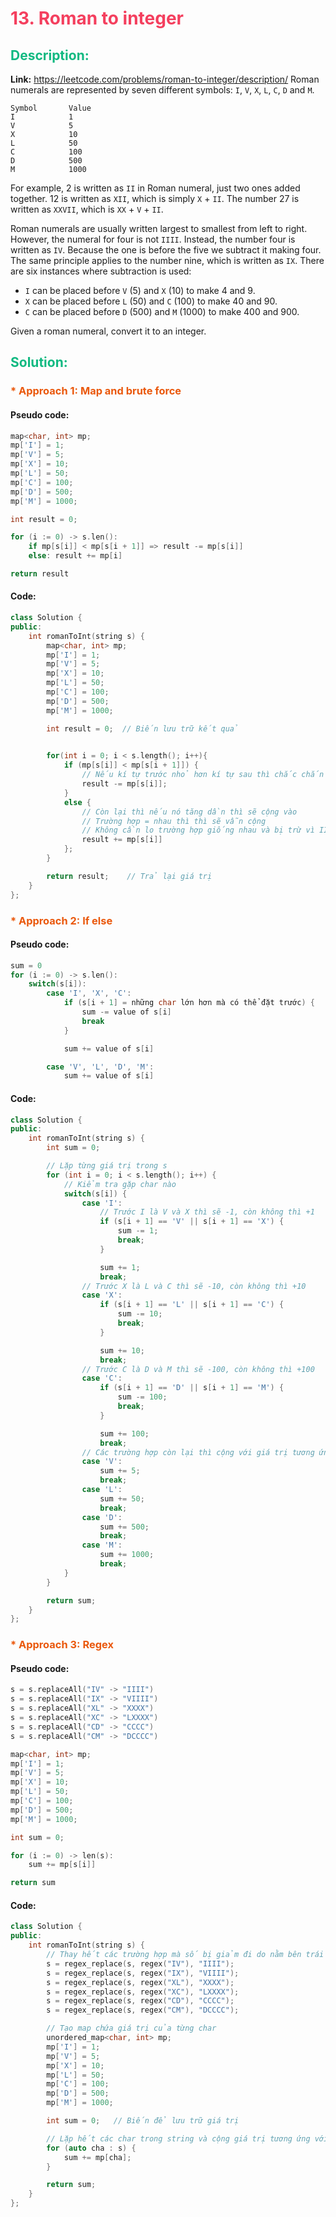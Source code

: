 # <span style="color: #f43f5e" >13. Roman to integer</span>

## <span style="color: #10b981">Description:</span>
**Link:** https://leetcode.com/problems/roman-to-integer/description/
Roman numerals are represented by seven different symbols: `I`, `V`, `X`, `L`, `C`, `D` and `M`.
```
Symbol       Value
I            1
V            5
X            10
L            50
C            100
D            500
M            1000
```
For example, 2 is written as `II` in Roman numeral, just two ones added together. 12 is written as `XII`, which is simply `X` + `II`. The number 27 is written as `XXVII`, which is `XX` + `V` + `II`.

Roman numerals are usually written largest to smallest from left to right. However, the numeral for four is not `IIII`. Instead, the number four is written as `IV`. Because the one is before the five we subtract it making four. The same principle applies to the number nine, which is written as `IX`. There are six instances where subtraction is used:

- `I` can be placed before `V` (5) and `X` (10) to make 4 and 9. 
- `X` can be placed before `L` (50) and `C` (100) to make 40 and 90. 
- `C` can be placed before `D` (500) and `M` (1000) to make 400 and 900.

Given a roman numeral, convert it to an integer.

## <span style="color: #10b981">Solution:</span>

### <span style="color: #ea580c">* Approach 1: Map and brute force</span>
#### Pseudo code:
```cpp
map<char, int> mp;
mp['I'] = 1;
mp['V'] = 5;
mp['X'] = 10;
mp['L'] = 50;
mp['C'] = 100;
mp['D'] = 500;
mp['M'] = 1000;

int result = 0;

for (i := 0) -> s.len():
    if mp[s[i]] < mp[s[i + 1]] => result -= mp[s[i]]
    else: result += mp[i]

return result

```
#### Code:
```cpp
class Solution {
public:
    int romanToInt(string s) {
        map<char, int> mp;
        mp['I'] = 1;
        mp['V'] = 5;
        mp['X'] = 10;
        mp['L'] = 50;
        mp['C'] = 100;
        mp['D'] = 500;
        mp['M'] = 1000;

        int result = 0;  // Biến lưu trữ kết quả
    

        for(int i = 0; i < s.length(); i++){
            if (mp[s[i]] < mp[s[i + 1]]) {
                // Nếu kí tự trước nhỏ hơn kí tự sau thì chắc chắn sẽ bị trừ đi. Ví dụ như XIV, I ở giữ sẽ bị trừ đi vì nhỏ hơn V
                result -= mp[s[i]];
            }
            else {
                // Còn lại thì nếu nó tăng dần thì sẽ cộng vào
                // Trường hợp = nhau thì thì sẽ vẫn cộng
                // Không cần lo trường hợp giống nhau và bị trừ vì IIV không tồn tại, chỉ có IV.
                result += mp[s[i]]
            };
        }

        return result;    // Trả lại giá trị
    }
};
```

### <span style="color: #ea580c">* Approach 2: If else</span>
#### Pseudo code:
```cpp
sum = 0
for (i := 0) -> s.len():
    switch(s[i]):
        case 'I', 'X', 'C':
            if (s[i + 1] = những char lớn hơn mà có thể đặt trước) {
                sum -= value of s[i]
                break
            }

            sum += value of s[i]

        case 'V', 'L', 'D', 'M':
            sum += value of s[i]
```
#### Code:
```cpp
class Solution {
public:
    int romanToInt(string s) {
        int sum = 0;

        // Lặp từng giá trị trong s
        for (int i = 0; i < s.length(); i++) {
            // Kiểm tra gặp char nào
            switch(s[i]) {
                case 'I':
                    // Trước I là V và X thì sẽ -1, còn không thì +1
                    if (s[i + 1] == 'V' || s[i + 1] == 'X') {
                        sum -= 1;
                        break;
                    }

                    sum += 1;
                    break;
                // Trước X là L và C thì sẽ -10, còn không thì +10
                case 'X':
                    if (s[i + 1] == 'L' || s[i + 1] == 'C') {
                        sum -= 10;
                        break;
                    }

                    sum += 10;
                    break;
                // Trước C là D và M thì sẽ -100, còn không thì +100
                case 'C':
                    if (s[i + 1] == 'D' || s[i + 1] == 'M') {
                        sum -= 100;
                        break;
                    }

                    sum += 100;
                    break;
                // Các trường hợp còn lại thì cộng với giá trị tương ứng
                case 'V':
                    sum += 5;
                    break;
                case 'L':
                    sum += 50;
                    break;
                case 'D':
                    sum += 500;
                    break;
                case 'M':
                    sum += 1000;
                    break;
            }
        }

        return sum;
    }
};
```

### <span style="color: #ea580c">* Approach 3: Regex</span>
#### Pseudo code:
```cpp
s = s.replaceAll("IV" -> "IIII")
s = s.replaceAll("IX" -> "VIIII")
s = s.replaceAll("XL" -> "XXXX")
s = s.replaceAll("XC" -> "LXXXX")
s = s.replaceAll("CD" -> "CCCC")
s = s.replaceAll("CM" -> "DCCCC")

map<char, int> mp;
mp['I'] = 1;
mp['V'] = 5;
mp['X'] = 10;
mp['L'] = 50;
mp['C'] = 100;
mp['D'] = 500;
mp['M'] = 1000;

int sum = 0;

for (i := 0) -> len(s):
    sum += mp[s[i]]

return sum
```
#### Code:
```cpp
class Solution {
public:
    int romanToInt(string s) {
        // Thay hết các trường hợp mà số bị giảm đi do nằm bên trái số lớn hơn nó bằng các số để cộng vào
        s = regex_replace(s, regex("IV"), "IIII");
        s = regex_replace(s, regex("IX"), "VIIII");
        s = regex_replace(s, regex("XL"), "XXXX");
        s = regex_replace(s, regex("XC"), "LXXXX");
        s = regex_replace(s, regex("CD"), "CCCC");
        s = regex_replace(s, regex("CM"), "DCCCC");

        // Tạo map chứa giá trị của từng char
        unordered_map<char, int> mp;
        mp['I'] = 1;
        mp['V'] = 5;
        mp['X'] = 10;
        mp['L'] = 50;
        mp['C'] = 100;
        mp['D'] = 500;
        mp['M'] = 1000;

        int sum = 0;   // Biến để lưu trữ giá trị

        // Lặp hết các char trong string và cộng giá trị tương ứng với mỗi char
        for (auto cha : s) {
            sum += mp[cha];
        }

        return sum;
    }
};
```